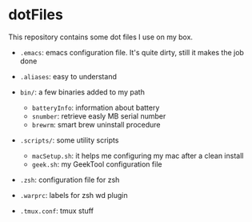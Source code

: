 dotFiles
========

This repository contains some dot files I use on my box.

* `.emacs`: emacs configuration file. It's quite dirty, still it makes the job done

* `.aliases`: easy to understand

* `bin/`: a few binaries added to my path
  * `batteryInfo`: information about battery
  * `snumber`: retrieve easly MB serial number
  * `brewrm`: smart brew uninstall procedure

* `.scripts/`: some utility scripts
  * `macSetup.sh`: it helps me configuring my mac after a clean install
  * `geek.sh`: my GeekTool configuration file

* `.zsh`: configuration file for zsh

* `.warprc`: labels for zsh wd plugin

* `.tmux.conf`: tmux stuff